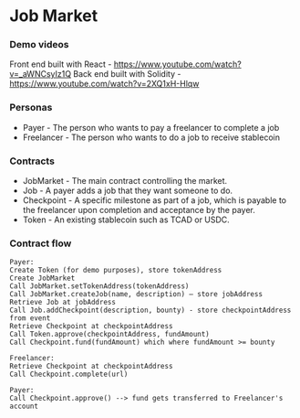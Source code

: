 # Job Market

### Demo videos
Front end built with React - https://www.youtube.com/watch?v=_aWNCsyIz1Q
Back end built with Solidity - https://www.youtube.com/watch?v=2XQ1xH-Hlqw

### Personas
- Payer - The person who wants to pay a freelancer to complete a job
- Freelancer - The person who wants to do a job to receive stablecoin

### Contracts
- JobMarket - The main contract controlling the market.
- Job - A payer adds a job that they want someone to do.
- Checkpoint - A specific milestone as part of a job, which is payable to the freelancer upon completion and acceptance by the payer.
- Token - An existing stablecoin such as TCAD or USDC.

### Contract flow
```
Payer:
Create Token (for demo purposes), store tokenAddress
Create JobMarket
Call JobMarket.setTokenAddress(tokenAddress)
Call JobMarket.createJob(name, description) — store jobAddress
Retrieve Job at jobAddress
Call Job.addCheckpoint(description, bounty) - store checkpointAddress from event
Retrieve Checkpoint at checkpointAddress
Call Token.approve(checkpointAddress, fundAmount)
Call Checkpoint.fund(fundAmount) which where fundAmount >= bounty

Freelancer:
Retrieve Checkpoint at checkpointAddress
Call Checkpoint.complete(url)

Payer:
Call Checkpoint.approve() --> fund gets transferred to Freelancer's account
```
